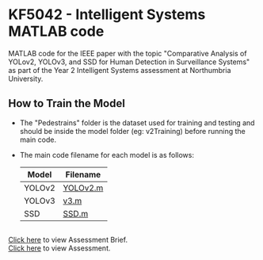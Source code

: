 # KF5042 - Intelligent Systems MATLAB code
MATLAB code for the IEEE paper with the topic "Comparative Analysis of YOLov2, YOLOv3, and SSD for Human Detection in Surveillance Systems" as part of the Year 2 Intelligent Systems assessment at Northumbria University.

## How to Train the Model
- The "Pedestrains" folder is the dataset used for training and testing and should be inside the model folder (eg: v2Training) before running the main code.
- The main code filename for each model is as follows:

    | Model | Filename |
    | ---- | --- |
    | YOLOv2  | [YOLOv2.m](v2Training/YOLOv2.m) |
    | YOLOv3 | [v3.m](v3Training/v3.m) |
    | SSD  | [SSD.m](SSD/SSD.m) |

##
[Click here](KF5042-Assessment-Brief.pdf) to view Assessment Brief.\
[Click here](Assessment.pdf) to view Assessment.
